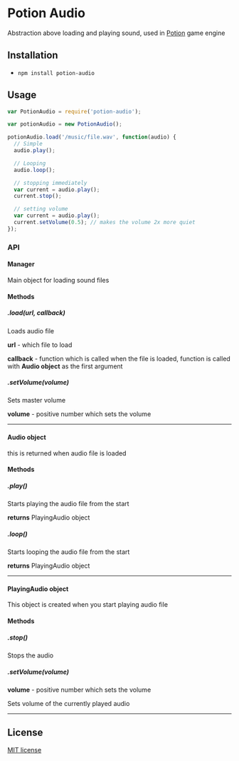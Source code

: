 # Potion Audio

Abstraction above loading and playing sound, used in [Potion](https://github.com/jansedivy/potion) game engine

## Installation

- `npm install potion-audio`

## Usage

```javascript
var PotionAudio = require('potion-audio');

var potionAudio = new PotionAudio();

potionAudio.load('/music/file.wav', function(audio) {
  // Simple
  audio.play();

  // Looping
  audio.loop();

  // stopping immediately
  var current = audio.play();
  current.stop();

  // setting volume
  var current = audio.play();
  current.setVolume(0.5); // makes the volume 2x more quiet
});
```

### API

#### Manager

Main object for loading sound files

#### Methods

##### .load(url, callback)

Loads audio file

**url** - which file to load

**callback** - function which is called when the file is loaded, function is called with **Audio object** as the first argument

##### .setVolume(volume)

Sets master volume

**volume** - positive number which sets the volume

---

#### Audio object

this is returned when audio file is loaded

#### Methods

##### .play()

Starts playing the audio file from the start

**returns** PlayingAudio object

##### .loop()

Starts looping the audio file from the start

**returns** PlayingAudio object

---

#### PlayingAudio object

This object is created when you start playing audio file

#### Methods

##### .stop()

Stops the audio

##### .setVolume(volume)

**volume** - positive number which sets the volume

Sets volume of the currently played audio

---

## License

[MIT license](http://opensource.org/licenses/mit-license.php)

